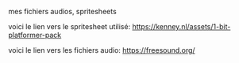 mes fichiers audios, spritesheets

voici le lien vers le spritesheet utilisé:
https://kenney.nl/assets/1-bit-platformer-pack

voici le lien vers les fichiers audio:
https://freesound.org/
